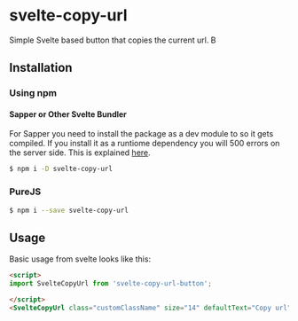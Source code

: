 # svelte-copy-url 

Simple Svelte based button that copies the current url. 
B

## Installation

### Using npm

#### Sapper or Other Svelte Bundler

For Sapper you need to install the package as a dev module to so it gets compiled.  If you install it as a runtiome dependency you will 500 errors on the server side.  This is explained [here](https://github.com/sveltejs/sapper-template#using-external-components).

```bash
$ npm i -D svelte-copy-url
```

### PureJS

```bash
$ npm i --save svelte-copy-url
```


## Usage
Basic usage from svelte looks like this:

```html
<script>
import SvelteCopyUrl from 'svelte-copy-url-button';

</script>
<SvelteCopyUrl class="customClassName" size="14" defaultText="Copy url" copiedText="Copied!" icon="false" timeout="1000" />

```

